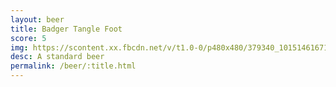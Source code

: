 ```yaml
---
layout: beer
title: Badger Tangle Foot
score: 5
img: https://scontent.xx.fbcdn.net/v/t1.0-0/p480x480/379340_10151461671708745_1194104860_n.jpg?oh=9e65439d346b0cfb3f148afee667ac2b&oe=58394B44
desc: A standard beer
permalink: /beer/:title.html
---
```

